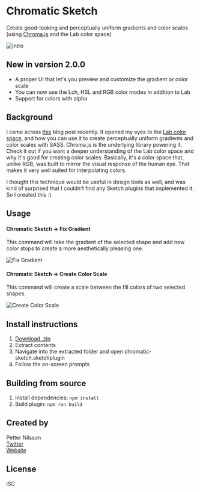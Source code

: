 # Chromatic Sketch

Create good-looking and perceptually uniform gradients and color scales (using [Chroma.js](https://github.com/gka/chroma.js) and the Lab color space)

![intro](https://cloud.githubusercontent.com/assets/1426460/25557981/a0e96b40-2d1d-11e7-9a5a-0bd3cbbdc746.png)

## New in version 2.0.0
- A proper UI that let's you preview and customize the gradient or color scale
- You can now use the Lch, HSL and RGB color modes in addition to Lab
- Support for colors with alpha

## Background
I came across [this](https://blog.bugsnag.com/chromatic-sass/) blog post recently. It opened my eyes to the [Lab color space](https://en.wikipedia.org/wiki/Lab_color_space), and how you can use it to create perceptually uniform gradients and color scales with SASS. Chroma.js is the underlying library powering it. Check it out if you want a deeper understanding of the Lab color space and why it's good for creating color scales. Basically, it's a color space that, unlike RGB, was built to mirror the visual response of the human eye. That makes it very well suited for interpolating colors.

I thought this technique would be useful in design tools as well, and was kind of surprised that I couldn't find any Sketch plugins that implemented it. So I created this :)

## Usage
#### Chromatic Sketch -> Fix Gradient
This command will take the gradient of the selected shape and add new color stops to create a more aesthetically pleasing one.

![Fix Gradient](https://user-images.githubusercontent.com/1426460/33186103-4ff74096-d087-11e7-940d-0ee41190aab4.png)

#### Chromatic Sketch -> Create Color Scale
This command will create a scale between the fill colors of two selected shapes.

![Create Color Scale](https://user-images.githubusercontent.com/1426460/33186102-4e2d8734-d087-11e7-8299-356ecbe83b58.png)

## Install instructions
1. [Download .zip](https://github.com/petterheterjag/chromatic-sketch/archive/master.zip)
2. Extract contents
3. Navigate into the extracted folder and open chromatic-sketch.sketchplugin
4. Follow the on-screen prompts


## Building from source
1. Install dependencies: `npm install`
2. Build plugin: `npm run build`

## Created by
Petter Nilsson  
[Twitter](https://twitter.com/petterheterjag)  
[Website](http://petter.pro)

## License
ISC
